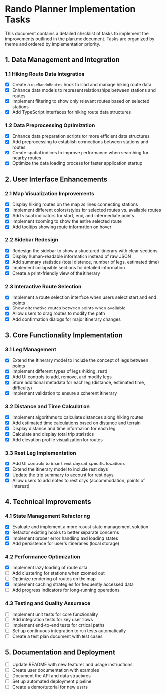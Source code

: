 # Rando Planner Implementation Tasks

This document contains a detailed checklist of tasks to implement the improvements outlined in the plan.md document. Tasks are organized by theme and ordered by implementation priority.

## 1. Data Management and Integration

### 1.1 Hiking Route Data Integration
- [x] Create a `useRandoRoutes` hook to load and manage hiking route data
- [x] Enhance data models to represent relationships between stations and routes
- [x] Implement filtering to show only relevant routes based on selected stations
- [x] Add TypeScript interfaces for hiking route data structures

### 1.2 Data Preprocessing Optimization
- [x] Enhance data preparation scripts for more efficient data structures
- [x] Add preprocessing to establish connections between stations and routes
- [x] Create spatial indices to improve performance when searching for nearby routes
- [x] Optimize the data loading process for faster application startup

## 2. User Interface Enhancements

### 2.1 Map Visualization Improvements
- [x] Display hiking routes on the map as lines connecting stations
- [x] Implement different colors/styles for selected routes vs. available routes
- [x] Add visual indicators for start, end, and intermediate points
- [x] Implement zooming to show the entire selected route
- [x] Add tooltips showing route information on hover

### 2.2 Sidebar Redesign
- [x] Redesign the sidebar to show a structured itinerary with clear sections
- [x] Display human-readable information instead of raw JSON
- [x] Add summary statistics (total distance, number of legs, estimated time)
- [x] Implement collapsible sections for detailed information
- [x] Create a print-friendly view of the itinerary

### 2.3 Interactive Route Selection
- [x] Implement a route selection interface when users select start and end points
- [x] Show alternative routes between points when available
- [x] Allow users to drag routes to modify the path
- [x] Add confirmation dialogs for major itinerary changes

## 3. Core Functionality Implementation

### 3.1 Leg Management
- [x] Extend the Itinerary model to include the concept of legs between points
- [x] Implement different types of legs (hiking, rest)
- [x] Add UI controls to add, remove, and modify legs
- [x] Store additional metadata for each leg (distance, estimated time, difficulty)
- [x] Implement validation to ensure a coherent itinerary

### 3.2 Distance and Time Calculation
- [x] Implement algorithms to calculate distances along hiking routes
- [x] Add estimated time calculations based on distance and terrain
- [x] Display distance and time information for each leg
- [x] Calculate and display total trip statistics
- [x] Add elevation profile visualization for routes

### 3.3 Rest Leg Implementation
- [x] Add UI controls to insert rest days at specific locations
- [x] Extend the itinerary model to include rest days
- [x] Update the trip summary to account for rest days
- [x] Allow users to add notes to rest days (accommodation, points of interest)

## 4. Technical Improvements

### 4.1 State Management Refactoring
- [x] Evaluate and implement a more robust state management solution
- [x] Refactor existing hooks to better separate concerns
- [x] Implement proper error handling and loading states
- [x] Add persistence for user's itineraries (local storage)

### 4.2 Performance Optimization
- [x] Implement lazy loading of route data
- [ ] Add clustering for stations when zoomed out
- [ ] Optimize rendering of routes on the map
- [x] Implement caching strategies for frequently accessed data
- [ ] Add progress indicators for long-running operations

### 4.3 Testing and Quality Assurance
- [ ] Implement unit tests for core functionality
- [ ] Add integration tests for key user flows
- [ ] Implement end-to-end tests for critical paths
- [ ] Set up continuous integration to run tests automatically
- [ ] Create a test plan document with test cases

## 5. Documentation and Deployment

- [ ] Update README with new features and usage instructions
- [ ] Create user documentation with examples
- [ ] Document the API and data structures
- [ ] Set up automated deployment pipeline
- [ ] Create a demo/tutorial for new users
